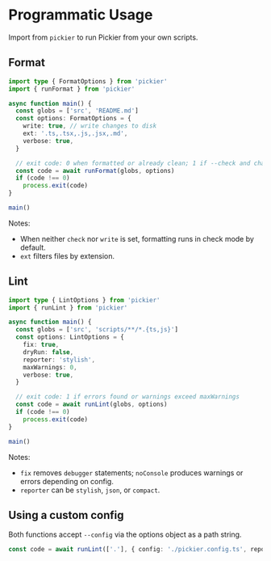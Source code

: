# Programmatic Usage

Import from `pickier` to run Pickier from your own scripts.

## Format

```ts
import type { FormatOptions } from 'pickier'
import { runFormat } from 'pickier'

async function main() {
  const globs = ['src', 'README.md']
  const options: FormatOptions = {
    write: true, // write changes to disk
    ext: '.ts,.tsx,.js,.jsx,.md',
    verbose: true,
  }

  // exit code: 0 when formatted or already clean; 1 if --check and changes needed
  const code = await runFormat(globs, options)
  if (code !== 0)
    process.exit(code)
}

main()
```

Notes:

- When neither `check` nor `write` is set, formatting runs in check mode by default.
- `ext` filters files by extension.

## Lint

```ts
import type { LintOptions } from 'pickier'
import { runLint } from 'pickier'

async function main() {
  const globs = ['src', 'scripts/**/*.{ts,js}']
  const options: LintOptions = {
    fix: true,
    dryRun: false,
    reporter: 'stylish',
    maxWarnings: 0,
    verbose: true,
  }

  // exit code: 1 if errors found or warnings exceed maxWarnings
  const code = await runLint(globs, options)
  if (code !== 0)
    process.exit(code)
}

main()
```

Notes:

- `fix` removes `debugger` statements; `noConsole` produces warnings or errors depending on config.
- `reporter` can be `stylish`, `json`, or `compact`.

## Using a custom config

Both functions accept `--config` via the options object as a path string.

```ts
const code = await runLint(['.'], { config: './pickier.config.ts', reporter: 'json' })
```
